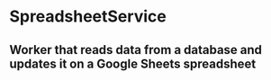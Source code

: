 # SpreadsheetService

## Worker that reads data from a database and updates it on a Google Sheets spreadsheet
